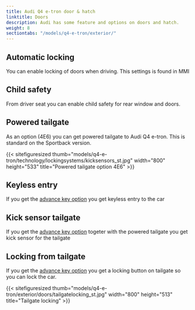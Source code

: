 ```yaml
---
title: Audi Q4 e-tron door & hatch
linktitle: Doors
description: Audi has some feature and options on doors and hatch.
weight: 8
sectiontabs: "/models/q4-e-tron/exterior/"
---
```

<!-- markdownlint-disable MD033 -->

## Automatic locking

You can enable locking of doors when driving. This settings is found in MMI

## Child safety

From driver seat you can enable child safety for rear window and doors.

## Powered tailgate

As an option (4E6) you can get powered tailgate to Audi Q4 e-tron. This is standard on the Sportback version.

{{< sitefiguresized thumb="models/q4-e-tron/technology/lockingsystems/kicksensors_st.jpg" width="800" height="533" title="Powered tailgate option 4E6" >}}

## Keyless entry

If you get the [advance key option](../../technology/lockingsystems/#advance-key-option-pgc) you get keyless entry to the car

## Kick sensor tailgate

If you get the [advance key option](../../technology/lockingsystems/#advance-key-option-pgc) togeter with the powered tailgate you get kick sensor for the tailgate

## Locking from tailgate

If you get the [advance key option](../../technology/lockingsystems/#advance-key-option-pgc) you get a locking button on tailgate
so you can lock the car.

{{< sitefiguresized thumb="models/q4-e-tron/exterior/doors/tailgatelocking_st.jpg" width="800" height="513" title="Tailgate locking" >}}
